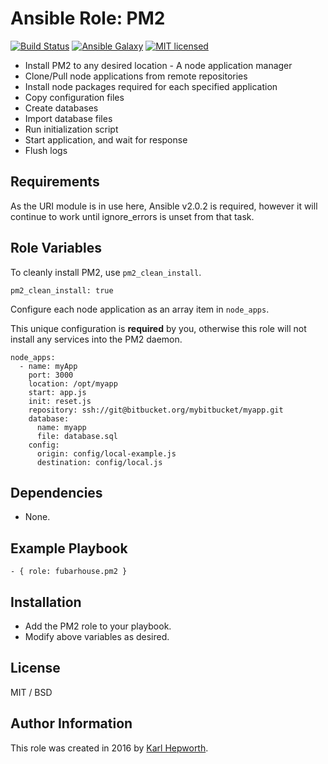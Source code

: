 # Ansible Role: PM2

[![Build Status](https://travis-ci.org/fubarhouse/ansible-role-pm2.svg?branch=master)](https://travis-ci.org/fubarhouse/ansible-role-pm2)
[![Ansible Galaxy](https://img.shields.io/ansible/role/9715.svg)](https://galaxy.ansible.com/fubarhouse/pm2)
[![MIT licensed](https://img.shields.io/badge/license-MIT-blue.svg)](https://raw.githubusercontent.com/fubarhouse/ansible-role-pm2/master/LICENSE)

* Install PM2 to any desired location - A node application manager
* Clone/Pull node applications from remote repositories
* Install node packages required for each specified application
* Copy configuration files
* Create databases
* Import database files
* Run initialization script
* Start application, and wait for response
* Flush logs

## Requirements

  As the URI module is in use here, Ansible v2.0.2 is required, however it will continue to work until ignore_errors is unset from that task.

## Role Variables

To cleanly install PM2, use `pm2_clean_install`.
````
pm2_clean_install: true
````

Configure each node application as an array item in `node_apps`.

This unique configuration is **required** by you, otherwise this role will not install any services into the PM2 daemon.

````
node_apps:
  - name: myApp
    port: 3000
    location: /opt/myapp
    start: app.js
    init: reset.js
    repository: ssh://git@bitbucket.org/mybitbucket/myapp.git
    database:
      name: myapp
      file: database.sql
    config:
      origin: config/local-example.js
      destination: config/local.js
````

## Dependencies

* None.

## Example Playbook

    - { role: fubarhouse.pm2 }

## Installation

* Add the PM2 role to your playbook.
* Modify above variables as desired.

## License

MIT / BSD

## Author Information

This role was created in 2016 by [Karl Hepworth](https://twitter.com/fubarhouse).
